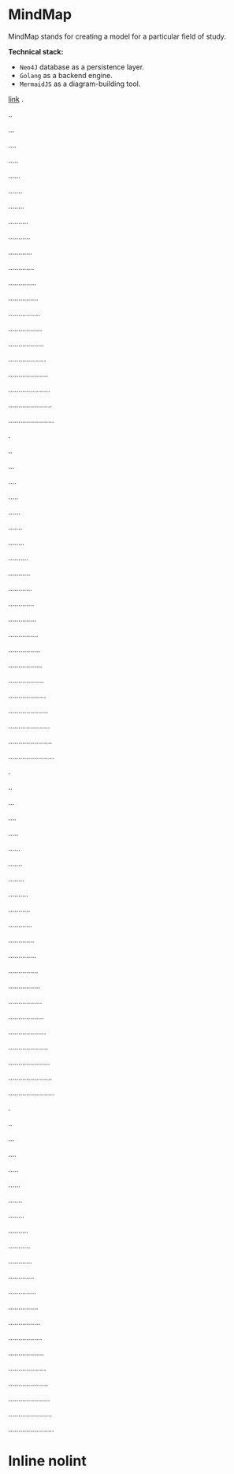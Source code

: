 # MindMap

MindMap stands for creating a model for a particular field of study.

**Technical stack:**
* `Neo4J` database as a persistence layer.
* `Golang` as a backend engine.
* `MermaidJS` as a diagram-building tool. 

[link](#inline-nolint)
.

..

...

....

.....

......

.......

........

..........

...........

............

.............

..............

...............

................

.................

..................

...................

....................

.....................

......................

.......................

.

..

...

....

.....

......

.......

........

..........

...........

............

.............

..............

...............

................

.................

..................

...................

....................

.....................

......................

.......................

.

..

...

....

.....

......

.......

........

..........

...........

............

.............

..............

...............

................

.................

..................

...................

....................

.....................

......................

.......................

.

..

...

....

.....

......

.......

........

..........

...........

............

.............

..............

...............

................

.................

..................

...................

....................

.....................

......................

.......................


# Inline nolint
